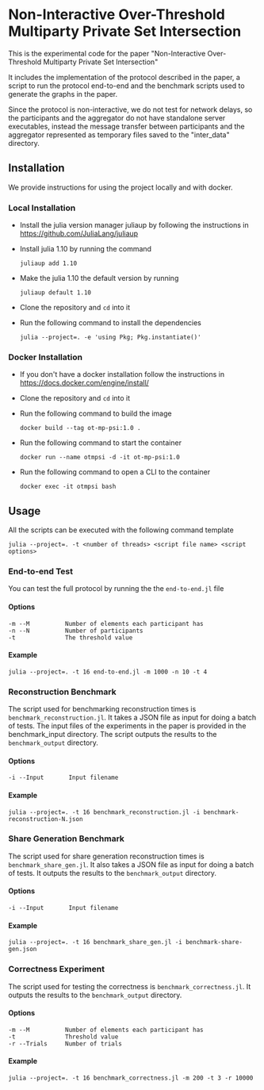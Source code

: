 # Non-Interactive Over-Threshold Multiparty Private Set Intersection

This is the experimental code for the paper "Non-Interactive Over-Threshold Multiparty Private Set Intersection"

It includes the implementation of the protocol described in the paper, a script to run the protocol end-to-end and the benchmark scripts used to generate the graphs in the paper.

Since the protocol is non-interactive, we do not test for network delays, so the participants and the aggregator do not have standalone server executables, instead the message transfer between participants and the aggregator represented as temporary files saved to the "inter_data" directory.

## Installation
We provide instructions for using the project locally and with docker.

### Local Installation
- Install the julia version manager juliaup by following the instructions in https://github.com/JuliaLang/juliaup

- Install julia 1.10 by running the command 
    
    ``juliaup add 1.10``

- Make the julia 1.10 the default version by running 

    ``juliaup default 1.10``

- Clone the repository and `cd` into it

- Run the following command to install the dependencies

    ``julia --project=. -e 'using Pkg; Pkg.instantiate()'``

### Docker Installation
- If you don't have a docker installation follow the instructions in https://docs.docker.com/engine/install/

- Clone the repository and `cd` into it

- Run the following command to build the image
    
    ``docker build --tag ot-mp-psi:1.0 .``

- Run the following command to start the container

    ``docker run --name otmpsi -d -it ot-mp-psi:1.0``

- Run the following command to open a CLI to the container

    ``docker exec -it otmpsi bash``

## Usage

All the scripts can be executed with the following command template

``julia --project=. -t <number of threads> <script file name> <script options>``

### End-to-end Test

You can test the full protocol by running the the `end-to-end.jl` file

#### Options

```
-m --M          Number of elements each participant has
-n --N          Number of participants
-t              The threshold value
```

#### Example
``julia --project=. -t 16 end-to-end.jl -m 1000 -n 10 -t 4``

### Reconstruction Benchmark

The script used for benchmarking reconstruction times is `benchmark_reconstruction.jl`. It takes a JSON file as input for doing a batch of tests. The input files of the experiments in the paper is provided in the benchmark_input directory. The script outputs the results to the `benchmark_output` directory.

#### Options

```
-i --Input       Input filename
```

#### Example
``julia --project=. -t 16 benchmark_reconstruction.jl -i benchmark-reconstruction-N.json``

### Share Generation Benchmark

The script used for share generation reconstruction times is `benchmark_share_gen.jl`. It also takes a JSON file as input for doing a batch of tests. It outputs the results to the `benchmark_output` directory.

#### Options

```
-i --Input       Input filename
```

#### Example
``julia --project=. -t 16 benchmark_share_gen.jl -i benchmark-share-gen.json``


### Correctness Experiment

The script used for testing the correctness is `benchmark_correctness.jl`. It outputs the results to the `benchmark_output` directory.

#### Options

```
-m --M          Number of elements each participant has
-t              Threshold value
-r --Trials     Number of trials
```

#### Example
``julia --project=. -t 16 benchmark_correctness.jl -m 200 -t 3 -r 10000``







